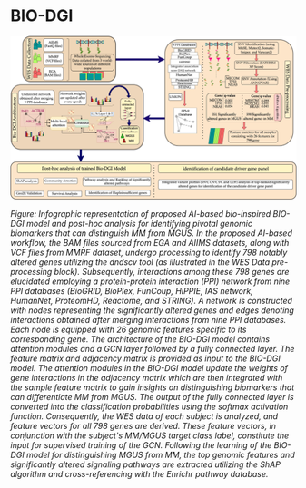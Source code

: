 # BIO-DGI

![Graphical Abstract of BIO-DGI](infographic_abstract.jpg)

*Figure: Infographic representation of proposed AI-based bio-inspired BIO-DGI model and post-hoc analysis for identifying pivotal genomic biomarkers that can distinguish MM from MGUS. In the proposed AI-based workflow, the BAM files sourced from EGA and AIIMS datasets, along with VCF files from MMRF dataset, undergo processing to identify 798 notably altered genes utilizing the dndscv tool (as illustrated in the WES Data pre-processing block). Subsequently, interactions among these 798 genes are elucidated employing a protein-protein interaction (PPI) network from nine PPI databases (BioGRID, BioPlex, FunCoup, HIPPIE, IAS network, HumanNet, ProteomHD, Reactome, and STRING). A network is constructed with nodes representing the significantly altered genes and edges denoting interactions obtained after merging interactions from nine PPI databases. Each node is equipped with 26 genomic features specific to its corresponding gene. The architecture of the BIO-DGI model contains attention modules and a GCN layer followed by a fully connected layer. The feature matrix and adjacency matrix is provided as input to the BIO-DGI model. The attention modules in the BIO-DGI model update the weights of gene interactions in the adjacency matrix which are then integrated with the sample feature matrix to gain insights on distinguishing biomarkers that can differentiate MM from MGUS. The output of the fully connected layer is converted into the classification probabilities using the softmax activation function. Consequently, the WES data of each subject is analyzed, and feature vectors for all 798 genes are derived. These feature vectors, in conjunction with the subject\'s MM/MGUS target class label, constitute the input for supervised training of the GCN. Following the learning of the BIO-DGI model for distinguishing MGUS from MM, the top genomic features and significantly altered signaling pathways are extracted utilizing the ShAP algorithm and cross-referencing with the Enrichr pathway database.*
